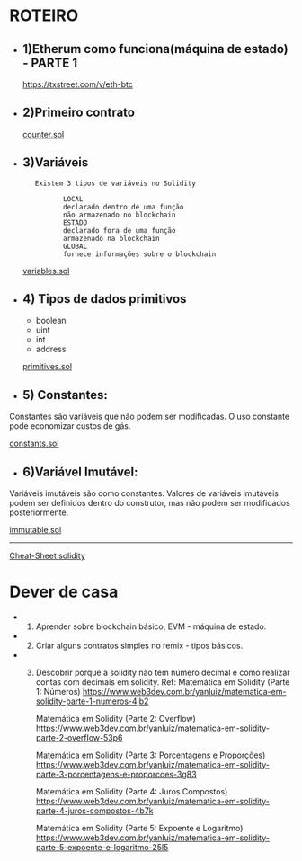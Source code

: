 # ROTEIRO

- ## 1)Etherum como funciona(máquina de estado) - PARTE 1

    https://txstreet.com/v/eth-btc
    


- ## 2)Primeiro contrato

    [counter.sol](https://raw.githubusercontent.com/valterlobo/grupo_estudos_solidity/main/reuniao_1/counter.sol)


- ## 3)Variáveis

         Existem 3 tipos de variáveis no Solidity

                LOCAL 
                declarado dentro de uma função
                não armazenado no blockchain
                ESTADO
                declarado fora de uma função
                armazenado na blockchain
                GLOBAL
                fornece informações sobre o blockchain
    [ variables.sol](https://raw.githubusercontent.com/valterlobo/grupo_estudos_solidity/main/reuniao_1/variables.sol)

- ## 4) Tipos de dados   primitivos
    
     - boolean
     - uint
     - int
     - address
   
    [primitives.sol](https://raw.githubusercontent.com/valterlobo/grupo_estudos_solidity/main/reuniao_1/primitives.sol)

- ## 5) Constantes:

Constantes são variáveis que não podem ser modificadas.
O uso constante pode economizar custos de gás.

   [constants.sol](https://raw.githubusercontent.com/valterlobo/grupo_estudos_solidity/main/reuniao_1/constants.sol)

- ## 6)Variável  Imutável:

Variáveis imutáveis são como constantes. Valores de variáveis imutáveis podem ser definidos dentro do construtor, mas não podem ser modificados posteriormente.

[immutable.sol](https://raw.githubusercontent.com/valterlobo/grupo_estudos_solidity/main/reuniao_1/immutable.sol)

--------- 
[Cheat-Sheet solidity](https://intellipaat.com/mediaFiles/2019/03/Solidity-Cheat-Sheet.pdf)


# Dever de casa 

 - 1) Aprender sobre blockchain básico, EVM - máquina de estado.
 - 2) Criar alguns contratos simples no remix - tipos básicos.
 - 3) Descobrir porque a solidity  não tem número decimal e como realizar contas com decimais em solidity.
  Ref: 
        Matemática em Solidity (Parte 1: Números)
        https://www.web3dev.com.br/yanluiz/matematica-em-solidity-parte-1-numeros-4jb2

        Matemática em Solidity (Parte 2: Overflow)
        https://www.web3dev.com.br/yanluiz/matematica-em-solidity-parte-2-overflow-53p6


        Matemática em Solidity (Parte 3: Porcentagens e Proporções)
        https://www.web3dev.com.br/yanluiz/matematica-em-solidity-parte-3-porcentagens-e-proporcoes-3g83

        Matemática em Solidity (Parte 4: Juros Compostos) 
        https://www.web3dev.com.br/yanluiz/matematica-em-solidity-parte-4-juros-compostos-4b7k

        Matemática em Solidity (Parte 5: Expoente e Logaritmo)
        https://www.web3dev.com.br/yanluiz/matematica-em-solidity-parte-5-expoente-e-logaritmo-25l5

